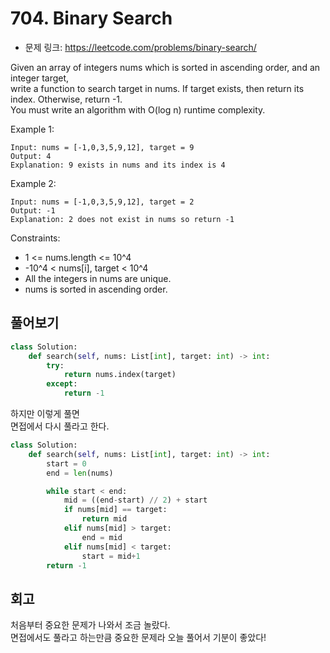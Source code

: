 # 704. Binary Search

- 문제 링크: https://leetcode.com/problems/binary-search/  

Given an array of integers nums which is sorted in ascending order, and an integer target,  
write a function to search target in nums. If target exists, then return its index. Otherwise, return -1.  
You must write an algorithm with O(log n) runtime complexity.  
  
Example 1:
```
Input: nums = [-1,0,3,5,9,12], target = 9
Output: 4
Explanation: 9 exists in nums and its index is 4
```

Example 2:

```
Input: nums = [-1,0,3,5,9,12], target = 2
Output: -1
Explanation: 2 does not exist in nums so return -1
```
 
Constraints:

- 1 <= nums.length <= 10^4
- -10^4 < nums[i], target < 10^4
- All the integers in nums are unique.
- nums is sorted in ascending order.

## 풀어보기

```python
class Solution:
    def search(self, nums: List[int], target: int) -> int:
        try:
            return nums.index(target)
        except:
            return -1
```

하지만 이렇게 풀면  
면접에서 다시 풀라고 한다.  

```python
class Solution:
    def search(self, nums: List[int], target: int) -> int:
        start = 0
        end = len(nums)

        while start < end:
            mid = ((end-start) // 2) + start
            if nums[mid] == target:
                return mid
            elif nums[mid] > target:
                end = mid
            elif nums[mid] < target:
                start = mid+1
        return -1
```

## 회고

처음부터 중요한 문제가 나와서 조금 놀랐다.  
면접에서도 풀라고 하는만큼 중요한 문제라 오늘 풀어서 기분이 좋았다!
